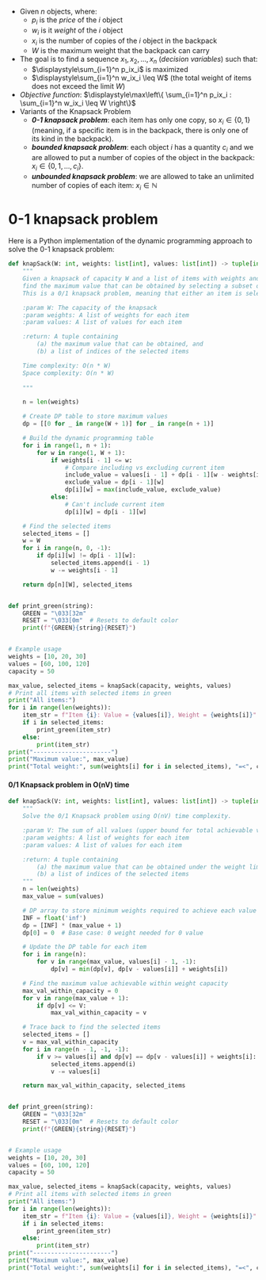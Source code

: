 - Given $n$ objects, where:
	- $p_i$ is the _price_ of the $i$ object
	- $w_i$ is it _weight_ of the $i$ object
	- $x_i$ is the number of copies of the $i$ object in the backpack
	- $W$ is the maximum weight that the backpack can carry
- The goal is to find a sequence $x_1,x_2,...,x_n$ (_decision variables_) such that:
	- $\displaystyle\sum_{i=1}^n p_ix_i$ is maximized
	- $\displaystyle\sum_{i=1}^n w_ix_i \leq W$ (the total weight of items does not exceed the limit $W$)
- _Objective function_: $\displaystyle\max\left\{ \sum_{i=1}^n p_ix_i : \sum_{i=1}^n w_ix_i \leq W \right\}$
- Variants of the Knapsack Problem
	- ***0-1 knapsack problem***: each item has only one copy, so $x_i \in \{0,1\}$ (meaning, if a specific item is in the backpack, there is only one of its kind in the backpack).
	- ***bounded knapsack problem***: each object $i$ has a quantity $c_i$ and we are allowed to put a number of copies of the object in the backpack: $x_i \in \{0,1,...,c_i\}$.
	- ***unbounded knapsack problem***: we are allowed to take an unlimited number of copies of each item: $x_i \in \mathbb{N}$
# 0-1 knapsack problem

Here is a Python implementation of the dynamic programming approach to solve the 0-1 knapsack problem:

```python
def knapSack(W: int, weights: list[int], values: list[int]) -> tuple[int, list[int]]:
    """
    Given a knapsack of capacity W and a list of items with weights and values,
    find the maximum value that can be obtained by selecting a subset of the items.
    This is a 0/1 knapsack problem, meaning that either an item is selected or not.

    :param W: The capacity of the knapsack
    :param weights: A list of weights for each item
    :param values: A list of values for each item

    :return: A tuple containing 
        (a) the maximum value that can be obtained, and 
        (b) a list of indices of the selected items

	Time complexity: O(n * W)
	Space complexity: O(n * W)
    
    """

    n = len(weights)

    # Create DP table to store maximum values
    dp = [[0 for _ in range(W + 1)] for _ in range(n + 1)]

    # Build the dynamic programming table
    for i in range(1, n + 1):
        for w in range(1, W + 1):
            if weights[i - 1] <= w:
                # Compare including vs excluding current item
                include_value = values[i - 1] + dp[i - 1][w - weights[i - 1]]
                exclude_value = dp[i - 1][w]
                dp[i][w] = max(include_value, exclude_value)
            else:
                # Can't include current item
                dp[i][w] = dp[i - 1][w]

    # Find the selected items
    selected_items = []
    w = W
    for i in range(n, 0, -1):
        if dp[i][w] != dp[i - 1][w]:
            selected_items.append(i - 1)
            w -= weights[i - 1]

    return dp[n][W], selected_items


def print_green(string):
    GREEN = "\033[32m"
    RESET = "\033[0m"  # Resets to default color
    print(f"{GREEN}{string}{RESET}")


# Example usage
weights = [10, 20, 30]
values = [60, 100, 120]
capacity = 50

max_value, selected_items = knapSack(capacity, weights, values)
# Print all items with selected items in green
print("All items:")
for i in range(len(weights)):
    item_str = f"Item {i}: Value = {values[i]}, Weight = {weights[i]}"
    if i in selected_items:
        print_green(item_str)
    else:
        print(item_str)
print("----------------------")
print("Maximum value:", max_value)
print("Total weight:", sum(weights[i] for i in selected_items), "=<", capacity)

```

#### 0/1 Knapsack problem in O(nV) time

```python
def knapSack(V: int, weights: list[int], values: list[int]) -> tuple[int, list[int]]:
    """
    Solve the 0/1 Knapsack problem using O(nV) time complexity.

    :param V: The sum of all values (upper bound for total achievable value)
    :param weights: A list of weights for each item
    :param values: A list of values for each item

    :return: A tuple containing 
        (a) the maximum value that can be obtained under the weight limit, and 
        (b) a list of indices of the selected items
    """
    n = len(weights)
    max_value = sum(values)

    # DP array to store minimum weights required to achieve each value
    INF = float('inf')
    dp = [INF] * (max_value + 1)
    dp[0] = 0  # Base case: 0 weight needed for 0 value

    # Update the DP table for each item
    for i in range(n):
        for v in range(max_value, values[i] - 1, -1):
            dp[v] = min(dp[v], dp[v - values[i]] + weights[i])

    # Find the maximum value achievable within weight capacity
    max_val_within_capacity = 0
    for v in range(max_value + 1):
        if dp[v] <= V:
            max_val_within_capacity = v

    # Trace back to find the selected items
    selected_items = []
    v = max_val_within_capacity
    for i in range(n - 1, -1, -1):
        if v >= values[i] and dp[v] == dp[v - values[i]] + weights[i]:
            selected_items.append(i)
            v -= values[i]

    return max_val_within_capacity, selected_items


def print_green(string):
    GREEN = "\033[32m"
    RESET = "\033[0m"  # Resets to default color
    print(f"{GREEN}{string}{RESET}")


# Example usage
weights = [10, 20, 30]
values = [60, 100, 120]
capacity = 50

max_value, selected_items = knapSack(capacity, weights, values)
# Print all items with selected items in green
print("All items:")
for i in range(len(weights)):
    item_str = f"Item {i}: Value = {values[i]}, Weight = {weights[i]}"
    if i in selected_items:
        print_green(item_str)
    else:
        print(item_str)
print("----------------------")
print("Maximum value:", max_value)
print("Total weight:", sum(weights[i] for i in selected_items), "=<", capacity)

```